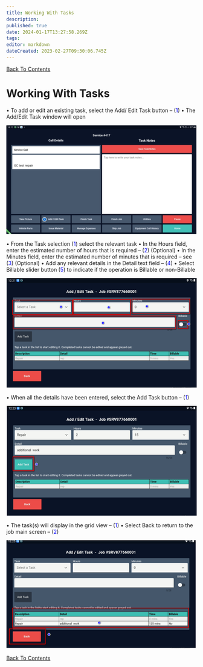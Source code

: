 ```yaml
---
title: Working With Tasks
description: 
published: true
date: 2024-01-17T13:27:58.269Z
tags: 
editor: markdown
dateCreated: 2023-02-27T09:30:06.745Z
---
```


[Back To Contents](.)
# <div id="test">Working With Tasks</div>

•	To add or edit an existing task, select the Add/ Edit Task button – (<span style="color:blue">1</span>)
•	The Add/Edit Task window will open

![mfs_26.png](/mfsassets/mfs_26.png)

•	From the Task selection (<span style="color:blue">1</span>) select the relevant task
•	In the Hours field, enter the estimated number of hours that is required – (<span style="color:blue">2</span>) (Optional)
•	In the Minutes field, enter the estimated number of minutes that is required – see (<span style="color:blue">3</span>) (Optional)
•	Add any relevant details in the Detail text field – (<span style="color:blue">4</span>)
•	Select Billable slider button (<span style="color:blue">5</span>) to indicate if the operation is Billable or non-Billable 

![mfs_27.png](/mfsassets/mfs_27.png)

•	When all the details have been entered, select the Add Task button – (<span style="color:blue">1</span>)

![mfs_28.png](/mfsassets/mfs_28.png)

•	The task(s) will display in the grid view – (<span style="color:blue">1</span>) 
•	Select Back to return to the job main screen – (<span style="color:blue">2</span>)

![mfs_29.png](/mfsassets/mfs_29.png)

[Back To Contents](.)

